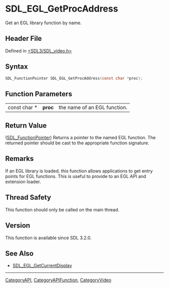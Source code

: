 # SDL_EGL_GetProcAddress

Get an EGL library function by name.

## Header File

Defined in [<SDL3/SDL_video.h>](https://github.com/libsdl-org/SDL/blob/main/include/SDL3/SDL_video.h)

## Syntax

```c
SDL_FunctionPointer SDL_EGL_GetProcAddress(const char *proc);
```

## Function Parameters

|              |          |                              |
| ------------ | -------- | ---------------------------- |
| const char * | **proc** | the name of an EGL function. |

## Return Value

([SDL_FunctionPointer](SDL_FunctionPointer)) Returns a pointer to the named
EGL function. The returned pointer should be cast to the appropriate
function signature.

## Remarks

If an EGL library is loaded, this function allows applications to get entry
points for EGL functions. This is useful to provide to an EGL API and
extension loader.

## Thread Safety

This function should only be called on the main thread.

## Version

This function is available since SDL 3.2.0.

## See Also

- [SDL_EGL_GetCurrentDisplay](SDL_EGL_GetCurrentDisplay)

----
[CategoryAPI](CategoryAPI), [CategoryAPIFunction](CategoryAPIFunction), [CategoryVideo](CategoryVideo)


